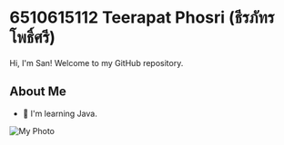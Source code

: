 # **6510615112 Teerapat Phosri (ธีรภัทร โพธิ์ศรี)**
Hi, I'm San! Welcome to my GitHub repository.
## About Me
- 🌱 I'm learning Java.

![My Photo](https://i.imgur.com/ccInqg9.jpeg)
